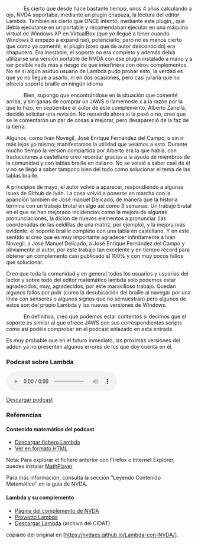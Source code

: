 <!-- 
.. title: Podcast y reseña sobre LAMBDA con NVDA en el sitio web de la comunidad hispanohablante
.. slug: podcast-y-resena-sobre-lambda-con-nvda-en-el-sitio-web-de-la-comunidad-hispanohablante
.. date: 2017-05-24 18:17:04 UTC+02:00
.. tags: 
.. category: 
.. link: 
.. description: 
.. type: text
.. author: Iván Novegil (a partir de lo publicado por Salva Doménech Miguel con la colaboración de Noelia R.M.)
-->

            Es cierto que desde hace bastante tiempo, unos 4 años calculando a ojo, NVDA soportaba, mediante un plugin chapuza, la lectura del editor Lambda. También es cierto que ONCE intentó, mediante este plugin,, que debía ejecutarse en un portable y recomendaban ejecutar en una máquina virtual de Windows XP en VirtualBox (que yo llegué a tener cuando Windows 8 empezó a expandirse), potenciarlo; pero no es menos cierto que como ya comenté, el plugin (creo que de autor desconocido) era chapucero. Era inestable, el soporte no era completo y además debía utilizarse una versión portable de NVDA con ese plugin instalado a mano y a ser posible nada más a riesgo de que interfiriera con otros complementos. No sé si algún asiduo usuario de Lambda pudo probar esto, la verdad es que yo no llegué a usarlo, ni en dos ocasiones, pero casi juraría que no ofrecía soporte braille en ningún idioma

            Bien, supongo que encontrándose en la situación que comenté arriba, y sin ganas de comprar un JAWS o llamémosle x a la razón por la que lo hizo, en septiembre el autor de este complemento, Alberto Zanella, decidió solicitar una revisión. No recuerdo ahora si la pasó o no, creo que se le comentaron un par de cosas a mejorar, pero desapareció de la faz de la tierra.

 Algunos, como Iván Novegil, José Enrique Fernández del Campo, o sin ir más lejos yo mismo; manifestamos la utilidad que veíamos a esto. Durante mucho tiempo la versión compartida por Alberto era la que había, con traducciones a castellano creo recordar gracias a la ayuda de miembros de la comunidad y con tablas braille en italiano. No se volvió a saber casi de él y no se llegó a saber tampoco bien del todo como solucionar el tema de las tablas braille.

 A principios de mayo, el autor volvió a aparecer, respondiendo a algunas isues de Github de Iván. La cosa volvió a ponerse en marcha con la aparición también de José manuel Delicado, de manera que la historia termina con un trabajo brutal en algo así como 3 semanas. Un trabajo brutal en el que se han mejorado incidencias como la mejora de algunas pronunciaciones, la dición de nuevos elementos a pronunciar (las coordenadas de las celdillas de una matriz, por ejemplo), y la mejora más evidente: el soporte braille completo con una tabla en castellano. Y en este sentido sí creo que es muy importante agradecer infinitamente a Iván Novegil, a José Manuel Delicado, a José Enrique Fernández del Campo y obviamente al autor, por este trabajo tan excelente y en tiempo récord para obtener un complemento casi publicado al 100% y con muy pocos fallos que solucionar.
 
 Creo que toda la comunidad y en general todos los usuarios y usuarias del lector y sobre todo del editor matemático lambda solo podemos estar agradecidos, muy, agradecidos, por este maravilloso trabajo. Quedan algunos fallos por pulir (como la desubicación del braille al navegar por una línea con sensores o algunos signos que no semuestran) pero algunos de estos son del propio Lambda y las nuevas versiones de Windows.

            En definitiva, creo que podemos estar contentos si decimos que el soporte es similar al que ofrece JAWS con sus correspondientes scripts como así podéis comprobar en el podcast enlazado en esta entrada.

 Es muy probable que en el futuro inmediato, las próximas versiones del addon ya no presenten algunos errores de los que doy cuenta en él.

### Podcast sobre Lambda 

 <audio controls>
   <source src="https://s.juventudelatina.com/juvenube/index.php/s/KtyR7zeybfI7uRL/download" type="audio/mpeg">
Tu navegador no admite la reproducción de este podcast.
</audio>

[Descargar podcast](https://s.juventudelatina.com/juvenube/index.php/s/KtyR7zeybfI7uRL/download)

### Referencias

#### Contenido matemático del podcast

- [Descargar fichero Lambda](https://nvdaes.github.io/linkedFiles/salvaPrueba.lambda)
- [Ver en formato HTML](https://nvdaes.github.io/linkedFiles/salvaPrueba.html)

Nota: Para explorar el fichero anterior con Firefox o Internet Explorer, puedes instalar [MathPlayer](http://www.dessci.com/en/products/mathplayer/)

Para más información, consulta la sección "Leyendo Contenido Matemático" en la guía de NVDA.

#### Lambda y su complemento

- [Página del complemento de NVDA](https://addons.nvda-project.org/addons/lambda.es.html)
- [Proyecto Lambda](http://www.lambdaproject.org/home)
- [Descargar Lambda](ftp://ftp.once.es/pub/utt/tiflosoftware/Miscelanea/LambdaSetup140.zip) (archivo del CIDAT)

copiado del original en [https://nvdaes.github.io/Lambda-con-NVDA/].